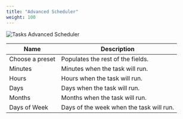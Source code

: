 ```yaml
---
title: "Advanced Scheduler"
weight: 100
---
```


![Tasks Advanced Scheduler](/images/CORE/12.0/TasksAdvancedScheduler.png "Tasks Advanced Scheduler")

| Name | Description |
|------|------|
| Choose a preset | Populates the rest of the fields. |
| Minutes | Minutes when the task will run. |
| Hours | Hours when the task will run. |
| Days | Days when the task will run. |
| Months | Months when the task will run. |
| Days of Week | Days of the week when the task will run. |